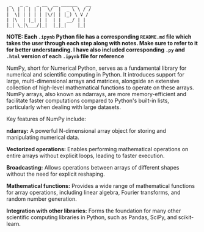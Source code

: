 ```
 _   _ _   _ __  __ ______   __
| \ | | | | |  \/  |  _ \ \ / /
|  \| | | | | |\/| | |_) \ V / 
| |\  | |_| | |  | |  __/ | |  
|_| \_|\___/|_|  |_|_|    |_|  
```
**NOTE: Each ``.ipynb`` Python file has a corresponding  ``README.md`` file which takes the user through each step along with notes. Make sure to refer to it for better understanding.
I have also included corresponding ``.py`` and ``.html`` version of each ``.ipynb`` file for reference**

NumPy, short for Numerical Python, serves as a fundamental library for numerical and scientific computing in Python. It introduces support for large, multi-dimensional arrays and matrices, alongside an extensive collection of high-level mathematical functions to operate on these arrays. NumPy arrays, also known as ndarrays, are more memory-efficient and facilitate faster computations compared to Python's built-in lists, particularly when dealing with large datasets. 

Key features of NumPy include:

**ndarray:** A powerful N-dimensional array object for storing and manipulating numerical data.

**Vectorized operations:** Enables performing mathematical operations on entire arrays without explicit loops, leading to faster execution.

**Broadcasting:** Allows operations between arrays of different shapes without the need for explicit reshaping.

**Mathematical functions:** Provides a wide range of mathematical functions for array operations, including linear algebra, Fourier transforms, and random number generation.

**Integration with other libraries:** Forms the foundation for many other scientific computing libraries in Python, such as Pandas, SciPy, and scikit-learn.
